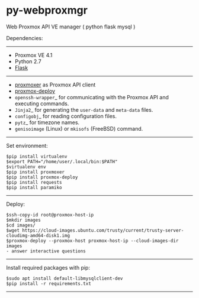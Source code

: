 # py-webproxmgr
Web Proxmox API VE manager ( python flask mysql )

Dependencies:

------------

* Proxmox VE 4.1
* Python 2.7
* [Flask](http://flask.pocoo.org/)

------------

* [proxmoxer](https://github.com/swayf/proxmoxer) as Proxmox API client
* [proxmox-deploy](https://github.com/LordGaav/proxmox-deploy)
* `openssh-wrapper`_ for communicating with the Proxmox API and
  executing commands.
* `Jinja2`_ for generating the ``user-data`` and ``meta-data`` files.
* `configobj`_ for reading configuration files.
* `pytz`_ for timezone names.
* ``genisoimage`` (Linux) or ``mkisofs`` (FreeBSD) command.

-------------

Set environment:

    $pip install virtualenv
    $export PATH="/home/user/.local/bin:$PATH"
    $virtualenv env
    $pip install proxmoxer
    $pip install proxmox-deploy
    $pip install requests
    $pip install paramiko

-----------

Deploy:

    $ssh-copy-id root@proxmox-host-ip
    $mkdir images
    $cd images/
    $wget https://cloud-images.ubuntu.com/trusty/current/trusty-server-cloudimg-amd64-disk1.img
    $proxmox-deploy --proxmox-host proxmox-host-ip --cloud-images-dir images
    - answer interactive questions

-----------

Install required packages with pip:

    $sudo apt install default-libmysqlclient-dev
    $pip install -r requirements.txt
    
------------
